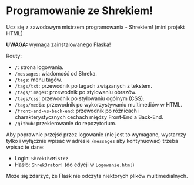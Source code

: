 # Programowanie ze Shrekiem!
Ucz się z zawodowym mistrzem programowania - Shrekiem! (mini projekt HTML)

**UWAGA:** wymaga zainstalowanego Flaska!

Routy:

- `/`: strona logowania.
- `/messages`: wiadomość od Shreka.
- `/tags`: menu tagów.
- `/tags/txt`: przewodnik po tagach związanych z tekstem.
- `/tags/images`: przewodnik po stylowaniu obrazów.
- `/tags/css`: przewodnik po stylowaniu ogólnym (CSS).
- `/tags/media`: przewodnik po wykorzystywaniu multimediów w HTML.
- `/front-end-vs-back-end`: przewodnik po różnicach i charakterystycznych cechach między Front-End a Back-End.
- `/github`: przekierowanie do repozytorium.

Aby poprawnie przejść przez logowanie (nie jest to wymagane, wystarczy tylko i wyłącznie wpisać w adresie `/messages` aby kontynuować) trzeba wpisać te dane:

- Login: `ShrekTheMistrz`
- Hasło: `Shrek3rator!`
  (do edycji w `Logowanie.html`)

Może się zdarzyć, że Flask nie odczyta niektórych plików multimedialnych.
